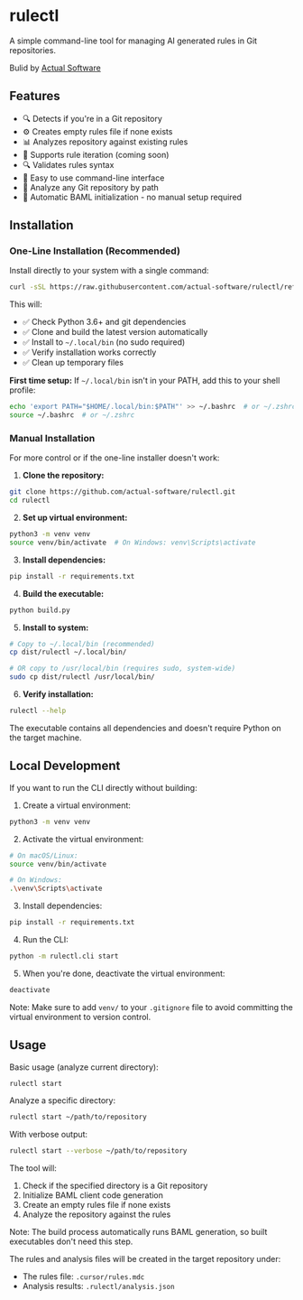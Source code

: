 # rulectl

A simple command-line tool for managing AI generated rules in Git repositories.

Bulid by [Actual Software](http://actual.ai)

## Features

- 🔍 Detects if you're in a Git repository
- ⚙️ Creates empty rules file if none exists
- 📊 Analyzes repository against existing rules
- 🔄 Supports rule iteration (coming soon)
- 🔍 Validates rules syntax
- 🚀 Easy to use command-line interface
- 📁 Analyze any Git repository by path
- 🔄 Automatic BAML initialization - no manual setup required

## Installation

### One-Line Installation (Recommended)

Install directly to your system with a single command:

```bash
curl -sSL https://raw.githubusercontent.com/actual-software/rulectl/refs/heads/main/install.sh | bash
```

This will:
- ✅ Check Python 3.6+ and git dependencies
- ✅ Clone and build the latest version automatically  
- ✅ Install to `~/.local/bin` (no sudo required)
- ✅ Verify installation works correctly
- ✅ Clean up temporary files

**First time setup:** If `~/.local/bin` isn't in your PATH, add this to your shell profile:
```bash
echo 'export PATH="$HOME/.local/bin:$PATH"' >> ~/.bashrc  # or ~/.zshrc
source ~/.bashrc  # or ~/.zshrc
```

### Manual Installation

For more control or if the one-line installer doesn't work:

1. **Clone the repository:**
```bash
git clone https://github.com/actual-software/rulectl.git
cd rulectl
```

2. **Set up virtual environment:**
```bash
python3 -m venv venv
source venv/bin/activate  # On Windows: venv\Scripts\activate
```

3. **Install dependencies:**
```bash
pip install -r requirements.txt
```

4. **Build the executable:**
```bash
python build.py
```

5. **Install to system:**
```bash
# Copy to ~/.local/bin (recommended)
cp dist/rulectl ~/.local/bin/

# OR copy to /usr/local/bin (requires sudo, system-wide)
sudo cp dist/rulectl /usr/local/bin/
```

6. **Verify installation:**
```bash
rulectl --help
```

The executable contains all dependencies and doesn't require Python on the target machine.

## Local Development

If you want to run the CLI directly without building:

1. Create a virtual environment:
```bash
python3 -m venv venv
```

2. Activate the virtual environment:
```bash
# On macOS/Linux:
source venv/bin/activate

# On Windows:
.\venv\Scripts\activate
```

3. Install dependencies:
```bash
pip install -r requirements.txt
```

4. Run the CLI:
```bash
python -m rulectl.cli start
```

5. When you're done, deactivate the virtual environment:
```bash
deactivate
```

Note: Make sure to add `venv/` to your `.gitignore` file to avoid committing the virtual environment to version control.

## Usage

Basic usage (analyze current directory):

```bash
rulectl start
```

Analyze a specific directory:

```bash
rulectl start ~/path/to/repository
```

With verbose output:

```bash
rulectl start --verbose ~/path/to/repository
```

The tool will:
1. Check if the specified directory is a Git repository
2. Initialize BAML client code generation
3. Create an empty rules file if none exists
4. Analyze the repository against the rules

Note: The build process automatically runs BAML generation, so built executables don't need this step.

The rules and analysis files will be created in the target repository under:
- The rules file: `.cursor/rules.mdc`
- Analysis results: `.rulectl/analysis.json`
